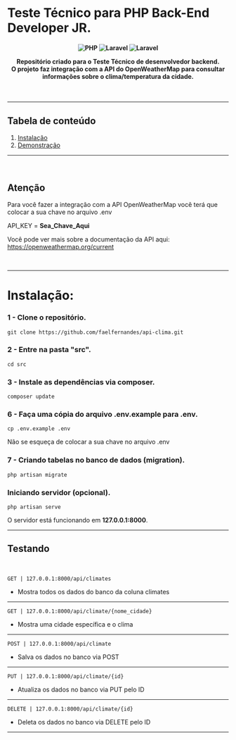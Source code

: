 # Teste Técnico para PHP Back-End Developer JR.

<h4 align="center">

<p align="center">
  <img alt="PHP" src="https://img.shields.io/badge/PHP-777BB4?style=for-the-badge&logo=php&logoColor=white">
  <img alt="Laravel" src="https://img.shields.io/badge/Laravel-FF2D20?style=for-the-badge&logo=laravel&logoColor=white">
  <img alt="Laravel" src="https://img.shields.io/badge/MySQL-005C84?style=for-the-badge&logo=mysql&logoColor=white">
</p>

  Repositório criado para o Teste Técnico de **desenvolvedor backend**. <br>
  O projeto faz integração com a API do OpenWeatherMap para consultar informações sobre o clima/temperatura da cidade.
</h4>



<br>

*******
## Tabela de conteúdo 
 1. [Instalação](#installation)
 2. [Demonstração](#demonstration)

*******

<br>

## **Atenção**
Para você fazer a integração com a API OpenWeatherMap você terá que colocar a sua chave no arquivo .env

API_KEY = **Sea_Chave_Aqui**

Você pode ver mais sobre a documentação da API aqui:
https://openweathermap.org/current

<br>

---
<div id="installation">

# **Instalação**:

### **1 -** Clone o repositório.
```console
git clone https://github.com/faelfernandes/api-clima.git
```

### **2 -** Entre na pasta **"src"**.
```console
cd src
```

### **3 -** Instale as dependências via **composer**.
```console
composer update
```

### **6 -** Faça uma **cópia** do arquivo **.env.example** para **.env**.
```console
cp .env.example .env
```
Não se esqueça de colocar a sua chave no arquivo .env

### **7 -** Criando **tabelas** no banco de dados **(migration)**.
```console
php artisan migrate
```
### Iniciando servidor **(opcional)**.

```console
php artisan serve
```
O servidor está funcionando em **127.0.0.1:8000**.

---

</div>
<div id="demonstration">

## **Testando**

<br>

```console
GET | 127.0.0.1:8000/api/climates
```
-  Mostra todos os dados do banco da coluna climates 
---
```console
GET | 127.0.0.1:8000/api/climate/{nome_cidade}
```
-  Mostra uma cidade específica e o clima
---
```console
POST | 127.0.0.1:8000/api/climate
```
-  Salva os dados no banco via POST
---
```console
PUT | 127.0.0.1:8000/api/climate/{id}
```
-  Atualiza os dados no banco via PUT pelo ID
---
```console
DELETE | 127.0.0.1:8000/api/climate/{id}
```
-  Deleta os dados no banco via DELETE pelo ID
---
</div>
